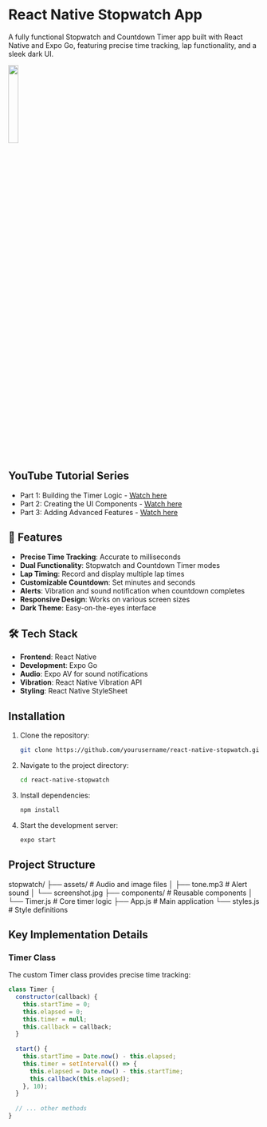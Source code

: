 # React Native Stopwatch App

A fully functional Stopwatch and Countdown Timer app built with React Native and Expo Go, featuring precise time tracking, lap functionality, and a sleek dark UI.

<img width="20%" src="https://raw.githubusercontent.com/yourusername/your-repo/main/assets/stopwatch-screenshot.jpg">

## YouTube Tutorial Series
- Part 1: Building the Timer Logic - [Watch here](https://www.youtube.com/watch?v=example1)
- Part 2: Creating the UI Components - [Watch here](https://www.youtube.com/watch?v=example2)
- Part 3: Adding Advanced Features - [Watch here](https://www.youtube.com/watch?v=example3)

## 🌟 Features
- **Precise Time Tracking**: Accurate to milliseconds
- **Dual Functionality**: Stopwatch and Countdown Timer modes
- **Lap Timing**: Record and display multiple lap times
- **Customizable Countdown**: Set minutes and seconds
- **Alerts**: Vibration and sound notification when countdown completes
- **Responsive Design**: Works on various screen sizes
- **Dark Theme**: Easy-on-the-eyes interface

## 🛠️ Tech Stack
- **Frontend**: React Native
- **Development**: Expo Go
- **Audio**: Expo AV for sound notifications
- **Vibration**: React Native Vibration API
- **Styling**: React Native StyleSheet

## Installation

1. Clone the repository:
   ```bash
   git clone https://github.com/yourusername/react-native-stopwatch.git

2. Navigate to the project directory:
   ```bash
   cd react-native-stopwatch

3. Install dependencies:
   ```bash
   npm install

4. Start the development server:
   ```bash
   expo start

## Project Structure

stopwatch/
├── assets/            # Audio and image files
│   ├── tone.mp3      # Alert sound
│   └── screenshot.jpg
├── components/        # Reusable components
│   └── Timer.js      # Core timer logic
├── App.js            # Main application
└── styles.js         # Style definitions

## Key Implementation Details

### Timer Class
The custom Timer class provides precise time tracking:
```javascript
class Timer {
  constructor(callback) {
    this.startTime = 0;
    this.elapsed = 0;
    this.timer = null;
    this.callback = callback;
  }
  
  start() {
    this.startTime = Date.now() - this.elapsed;
    this.timer = setInterval(() => {
      this.elapsed = Date.now() - this.startTime;
      this.callback(this.elapsed);
    }, 10);
  }
  
  // ... other methods
}
